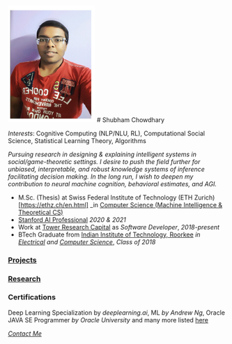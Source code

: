 <img src="photoId.jpg" alt="drawing" width="200"/>
# Shubham Chowdhary

*Interests*: Cognitive Computing (NLP/NLU, RL), Computational Social Science, Statistical Learning Theory, Algorithms

_Pursuing research in designing & explaining intelligent systems in social/game-theoretic settings. I desire to push the field further for unbiased, interpretable, and robust knowledge systems of inference facilitating decision making. In the long run, I wish to deepen my contribution to neural machine cognition, behavioral estimates, and AGI._

- M.Sc. (Thesis) at Swiss Federal Institute of Technology (ETH Zurich)[https://ethz.ch/en.html] _in [Computer Science (Machine Intelligence & Theoretical CS)](https://inf.ethz.ch/)
- [Stanford AI Professional](https://online.stanford.edu/programs/artificial-intelligence-professional-program) _2020 & 2021_
- Work at [Tower Research Capital](https://www.tower-research.com/) as _Software Developer_, _2018-present_
- BTech Graduate from [Indian Institute of Technology, Roorkee](https://new.iitr.ac.in/Main/pages/_en_Indian_Institute_of_Technology_Roorkee__en_.html) _in [Electrical](https://ee.iitr.ac.in/) and [Computer Science](https://cse.iitr.ac.in/)_, _Class of 2018_

### [Projects](https://codeviser.github.io/projects.html)
### [Research](https://codeviser.github.io/research.html)

### Certifications
Deep Learning Specialization by _deeplearning.ai_, ML _by Andrew Ng_, Oracle JAVA SE Programmer _by Oracle University_ and many more listed [here](https://www.linkedin.com/in/shubhamchowdhary/)

[_Contact Me_](https://codeviser.github.io/about/contact-me.html)
